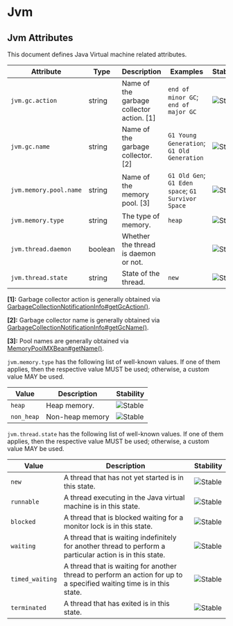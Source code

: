 <!--- Hugo front matter used to generate the website version of this page:
--->

<!-- NOTE: THIS FILE IS AUTOGENERATED. DO NOT EDIT BY HAND. -->
<!-- see templates/registry/markdown/attribute_namespace.md.j2 -->

# Jvm

## Jvm Attributes

This document defines Java Virtual machine related attributes.

| Attribute              | Type    | Description                               | Examples                                           | Stability                                                  |
| ---------------------- | ------- | ----------------------------------------- | -------------------------------------------------- | ---------------------------------------------------------- |
| `jvm.gc.action`        | string  | Name of the garbage collector action. [1] | `end of minor GC`; `end of major GC`               | ![Stable](https://img.shields.io/badge/-stable-lightgreen) |
| `jvm.gc.name`          | string  | Name of the garbage collector. [2]        | `G1 Young Generation`; `G1 Old Generation`         | ![Stable](https://img.shields.io/badge/-stable-lightgreen) |
| `jvm.memory.pool.name` | string  | Name of the memory pool. [3]              | `G1 Old Gen`; `G1 Eden space`; `G1 Survivor Space` | ![Stable](https://img.shields.io/badge/-stable-lightgreen) |
| `jvm.memory.type`      | string  | The type of memory.                       | `heap`                                             | ![Stable](https://img.shields.io/badge/-stable-lightgreen) |
| `jvm.thread.daemon`    | boolean | Whether the thread is daemon or not.      |                                                    | ![Stable](https://img.shields.io/badge/-stable-lightgreen) |
| `jvm.thread.state`     | string  | State of the thread.                      | `new`                                              | ![Stable](https://img.shields.io/badge/-stable-lightgreen) |

**[1]:** Garbage collector action is generally obtained via [GarbageCollectionNotificationInfo#getGcAction()](<https://docs.oracle.com/en/java/javase/11/docs/api/jdk.management/com/sun/management/GarbageCollectionNotificationInfo.html#getGcAction()>).

**[2]:** Garbage collector name is generally obtained via [GarbageCollectionNotificationInfo#getGcName()](<https://docs.oracle.com/en/java/javase/11/docs/api/jdk.management/com/sun/management/GarbageCollectionNotificationInfo.html#getGcName()>).

**[3]:** Pool names are generally obtained via [MemoryPoolMXBean#getName()](<https://docs.oracle.com/en/java/javase/11/docs/api/java.management/java/lang/management/MemoryPoolMXBean.html#getName()>).

`jvm.memory.type` has the following list of well-known values. If one of them applies, then the respective value MUST be used; otherwise, a custom value MAY be used.

| Value      | Description     | Stability                                                  |
| ---------- | --------------- | ---------------------------------------------------------- |
| `heap`     | Heap memory.    | ![Stable](https://img.shields.io/badge/-stable-lightgreen) |
| `non_heap` | Non-heap memory | ![Stable](https://img.shields.io/badge/-stable-lightgreen) |

`jvm.thread.state` has the following list of well-known values. If one of them applies, then the respective value MUST be used; otherwise, a custom value MAY be used.

| Value           | Description                                                                                                           | Stability                                                  |
| --------------- | --------------------------------------------------------------------------------------------------------------------- | ---------------------------------------------------------- |
| `new`           | A thread that has not yet started is in this state.                                                                   | ![Stable](https://img.shields.io/badge/-stable-lightgreen) |
| `runnable`      | A thread executing in the Java virtual machine is in this state.                                                      | ![Stable](https://img.shields.io/badge/-stable-lightgreen) |
| `blocked`       | A thread that is blocked waiting for a monitor lock is in this state.                                                 | ![Stable](https://img.shields.io/badge/-stable-lightgreen) |
| `waiting`       | A thread that is waiting indefinitely for another thread to perform a particular action is in this state.             | ![Stable](https://img.shields.io/badge/-stable-lightgreen) |
| `timed_waiting` | A thread that is waiting for another thread to perform an action for up to a specified waiting time is in this state. | ![Stable](https://img.shields.io/badge/-stable-lightgreen) |
| `terminated`    | A thread that has exited is in this state.                                                                            | ![Stable](https://img.shields.io/badge/-stable-lightgreen) |
